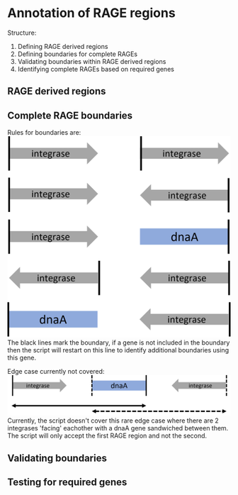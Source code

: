 # Annotation of RAGE regions
Structure:
1. Defining RAGE derived regions
2. Defining boundaries for complete RAGEs
3. Validating boundaries within RAGE derived regions
4. Identifying complete RAGEs based on required genes

## RAGE derived regions

## Complete RAGE boundaries
Rules for boundaries are:
![RAGE boundaries](https://github.com/OKyne1/ot_genome_project/blob/main/2_annotation_scripts/3_rage_classification/rage_boundaries_conditions.png)
The black lines mark the boundary, if a gene is not included in the boundary then the script will restart on this line to identify additional boundaries using this gene.

Edge case currently not covered:
![Edge case](https://github.com/OKyne1/ot_genome_project/blob/main/2_annotation_scripts/3_rage_classification/edge_case.png)
Currently, the script doesn't cover this rare edge case where there are 2 integrases 'facing' eachother with a dnaA gene sandwiched between them. The script will only accept the first RAGE region and not the second.

## Validating boundaries

## Testing for required genes
